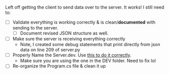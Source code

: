 
Left off getting the client to send data over to the server. It works! I still need to:
- [ ] Validate everything is working correctly & is clean/**documented** with sending to the server.
	- [ ] Document revised JSON structure as well.
- [ ] Make sure the server is receiving everything correctly 
	- Note, I created some debug statements that print directly from json data on line 209 of server.py
- [ ] Properly Name the Server.dev. Use [this to do it correctly](obsidian://open?vault=ObsidianDocs&file=Clients%2FCSharp%2FFunctions%20Overview%2FNaming%20%26%20general).
	- Make sure you are using the one in the DEV folder. Need to fix lol
- [ ] Re-organize the Program.cs file & clean it up